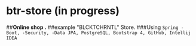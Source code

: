 # btr-store (in progress)
##**Online shop .** 
##example "BLCKTCHRNTL" Store.
###Using `Spring -Boot, -Security, -Data JPA, PostgreSQL, Bootstrap 4, GitHub, Intellij IDEA`
